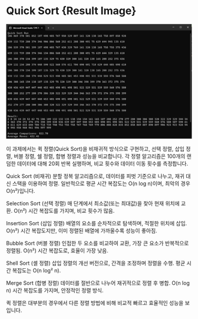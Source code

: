 # Quick Sort {Result Image}
![](./14-quicksort결과.png)


이 과제에서는 퀵 정렬(Quick Sort)을 비재귀적 방식으로 구현하고, 선택 정렬, 삽입 정렬, 버블 정렬, 쉘 정렬, 합병 정렬과 성능을 비교합니다. 각 정렬 알고리즘은 100개의 랜덤한 데이터에 대해 20회 반복 실행하며, 비교 횟수와 데이터 이동 횟수를 측정합니다.

Quick Sort (비재귀)
분할 정복 알고리즘으로, 데이터를 피벗 기준으로 나누고, 재귀 대신 스택을 이용하여 정렬.
일반적으로 평균 시간 복잡도는 O(n log n)이며, 최악의 경우 O(n²)입니다.

Selection Sort (선택 정렬)
매 단계에서 최소값(또는 최대값)을 찾아 현재 위치에 교환.
O(n²) 시간 복잡도를 가지며, 비교 횟수가 많음.

Insertion Sort (삽입 정렬)
배열의 요소를 순차적으로 탐색하며, 적절한 위치에 삽입.
O(n²) 시간 복잡도지만, 이미 정렬된 배열에 가까울수록 성능이 좋아짐.

Bubble Sort (버블 정렬)
인접한 두 요소를 비교하여 교환, 가장 큰 요소가 반복적으로 정렬됨.
O(n²) 시간 복잡도로, 효율이 가장 낮음.

Shell Sort (셸 정렬)
삽입 정렬의 개선 버전으로, 간격을 조정하며 정렬을 수행.
평균 시간 복잡도는 O(n log² n).

Merge Sort (합병 정렬)
데이터를 절반으로 나누어 재귀적으로 정렬 후 병합.
O(n log n) 시간 복잡도를 가지며, 안정적인 정렬 방식.

퀵 정렬은 대부분의 경우에서 다른 정렬 방법에 비해 비교적 빠르고 효율적인 성능을 보입니다.
